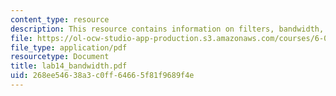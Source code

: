```yaml
---
content_type: resource
description: This resource contains information on filters, bandwidth, and Q factor.
file: https://ol-ocw-studio-app-production.s3.amazonaws.com/courses/6-071j-introduction-to-electronics-signals-and-measurement-spring-2006/268ee54638a3c0ff64665f81f9689f4e_lab14_bandwidth.pdf
file_type: application/pdf
resourcetype: Document
title: lab14_bandwidth.pdf
uid: 268ee546-38a3-c0ff-6466-5f81f9689f4e
---
```

